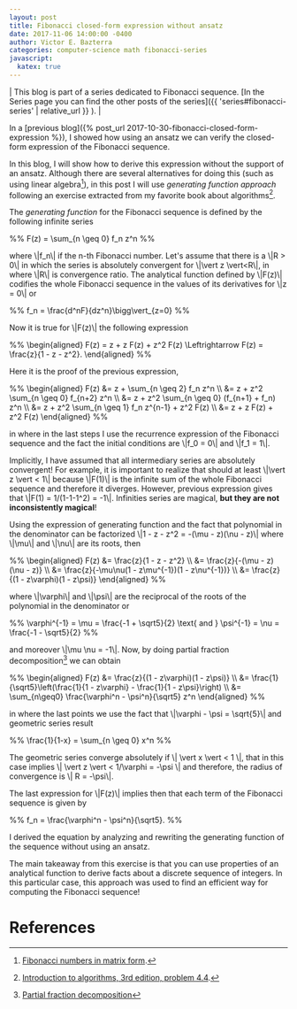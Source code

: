 ```yaml
---
layout: post
title: Fibonacci closed-form expression without ansatz
date: 2017-11-06 14:00:00 -0400
author: Victor E. Bazterra
categories: computer-science math fibonacci-series
javascript:
  katex: true
---
```


| This blog is part of a series dedicated to Fibonacci sequence. [In the Series page you can find the other posts of the series]({{ 'series#fibonacci-series' | relative_url }} ). |

In a [previous blog]({% post_url 2017-10-30-fibonacci-closed-form-expression %}), I showed
how using an ansatz we can verify the closed-form expression of the Fibonacci sequence.

In this blog, I will show how to derive this expression without the support of an ansatz. Although there are several alternatives for doing this (such as using linear algebra[^1]), in this post I will use *generating function approach* following an exercise extracted from my favorite book about algorithms[^2].

The *generating function* for the Fibonacci sequence is defined by the following infinite series

<p>%%
F(z) = \sum_{n \geq 0} f_n z^n
%%</p>

where \\|f_n\\| if the n-th Fibonacci number. Let's assume that there is a \\|R > 0\\| in which the series is absolutely convergent for \\|\vert z \vert<R\\|, in where \\|R\\| is convergence ratio. The analytical function defined by \\|F(z)\\| codifies the whole Fibonacci sequence in the values of its derivatives for \\|z = 0\\| or

<p>%%
f_n = \frac{d^nF}{dz^n}\bigg\vert_{z=0}
%%</p>

Now it is true for \\|F(z)\\| the following expression

<p>%%
\begin{aligned}
F(z) = z + z F(z) + z^2 F(z) \Leftrightarrow F(z) = \frac{z}{1 - z - z^2}.
\end{aligned}
%%</p>

Here it is the proof of the previous expression,

<p>%%
\begin{aligned}
    F(z) &= z + \sum_{n \geq 2} f_n z^n \\
         &= z + z^2 \sum_{n \geq 0} f_{n+2} z^n \\
         &= z + z^2 \sum_{n \geq 0} (f_{n+1} + f_n) z^n \\
         &= z + z^2 \sum_{n \geq 1} f_n z^{n-1} + z^2 F(z) \\
         &= z + z F(z) + z^2 F(z)
\end{aligned}
%%</p>

in where in the last steps I use the recurrence expression of the Fibonacci sequence and the fact the initial conditions are \\|f_0 = 0\\| and \\|f_1 = 1\\|.

Implicitly, I have assumed that all intermediary series are absolutely convergent! For example, it is important to realize that should at least \\|\vert z \vert < 1\\| because \\|F(1)\\| is the infinite sum of the whole Fibonacci sequence and therefore it diverges. However, previous expression gives that \\|F(1) = 1/(1-1-1^2) = -1\\|. Infinities series are magical, **but they are not inconsistently magical**!

Using the expression of generating function and the fact that polynomial in the denominator can be factorized \\|1 - z - z^2 = -(\mu - z)(\nu - z)\\| where \\|\mu\\| and \\|\nu\\| are its roots, then

<p>%%
\begin{aligned}
    F(z) &= \frac{z}{1 - z - z^2} \\
         &= \frac{z}{-(\mu - z)(\nu - z)} \\
         &= \frac{z}{-\mu\nu(1 - z\mu^{-1})(1 - z\nu^{-1})} \\
         &= \frac{z}{(1 - z\varphi)(1 - z\psi)}     
\end{aligned}
%%</p>

where \\|\varphi\\| and \\|\psi\\| are the reciprocal of the roots of the polynomial in the denominator or

<p>%%
\varphi^{-1} = \mu = \frac{-1 + \sqrt5}{2} \text{  and  } \psi^{-1} = \nu = \frac{-1 - \sqrt5}{2}
%%</p>

and moreover \\|\mu \nu = -1\\|. Now, by doing partial fraction decomposition[^3] we can obtain

<p>%%
\begin{aligned}
F(z) &= \frac{z}{(1 - z\varphi)(1 - z\psi)} \\
     &= \frac{1}{\sqrt5}\left(\frac{1}{1 - z\varphi} - \frac{1}{1 - z\psi}\right) \\
     &= \sum_{n\geq0} \frac{\varphi^n - \psi^n}{\sqrt5} z^n
\end{aligned}
%%</p>

in where the last points we use the fact that \\|\varphi - \psi = \sqrt{5}\\| and geometric series result

<p>%%
\frac{1}{1-x} = \sum_{n \geq 0} x^n
%%</p>

The geometric series converge absolutely if \\| \vert x \vert < 1 \\|, that in this case implies \\| \vert z \vert < 1/\varphi = -\psi \\| and therefore, the radius of convergence is \\| R = -\psi\\|.

The last expression for \\|F(z)\\| implies then that each term of the Fibonacci sequence is given by

<p>%%
f_n = \frac{\varphi^n - \psi^n}{\sqrt5}.
%%</p>

I derived the equation by analyzing and rewriting the generating function of the sequence without using an ansatz.

The main takeaway from this exercise is that you can use properties of an analytical function to derive facts about a discrete sequence of integers. In this particular case, this approach was used to find an efficient way for computing the Fibonacci sequence!

# References

[^1]: [Fibonacci numbers in matrix form](https://en.wikipedia.org/wiki/Fibonacci_number#Matrix_form).

[^2]: [Introduction to algorithms, 3rd edition, problem 4.4](https://mitpress.mit.edu/books/introduction-algorithms).

[^3]: [Partial fraction decomposition](https://en.wikipedia.org/wiki/Partial_fraction_decomposition)
